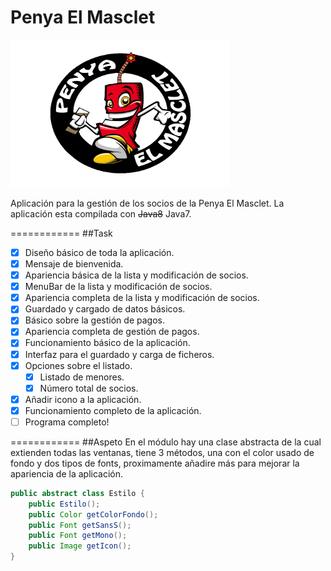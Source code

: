 Penya El Masclet
============

![logo](/GestioSocios/src/resources/logo.png)

Aplicación para la gestión de los socios de la Penya El Masclet.
La aplicación esta compilada con ~~Java8~~ Java7.

============
##Task
- [x] Diseño básico de toda la aplicación.
- [x] Mensaje de bienvenida.
- [x] Apariencia básica de la lista y modificación de socios. 
- [x] MenuBar de la lista y modificación de socios.
- [x] Apariencia completa de la lista y modificación de socios.
- [x] Guardado y cargado de datos básicos.
- [x] Básico sobre la gestión de pagos.
- [x] Apariencia completa de gestión de pagos.
- [x] Funcionamiento básico de la aplicación.
- [x] Interfaz para el guardado y carga de ficheros.
- [x] Opciones sobre el listado.
    - [x] Listado de menores.
    - [x] Número total de socios.
- [x] Añadir icono a la aplicación.
- [x] Funcionamiento completo de la aplicación.
- [ ] Programa completo!

============
##Aspeto
En el módulo hay una clase abstracta de la cual extienden todas las ventanas, tiene 3 métodos, una con el color usado de fondo y dos tipos de fonts, proximamente añadire más para mejorar la apariencia de la aplicación.
```java
public abstract class Estilo {
    public Estilo();
    public Color getColorFondo();
    public Font getSansS();
    public Font getMono();
    public Image getIcon();
}
```
